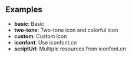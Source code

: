 ## Examples

- **basic**: Basic
- **two-tone**: Two-tone icon and colorful icon
- **custom**: Custom Icon
- **iconfont**: Use iconfont.cn
- **scriptUrl**: Multiple resources from iconfont.cn
